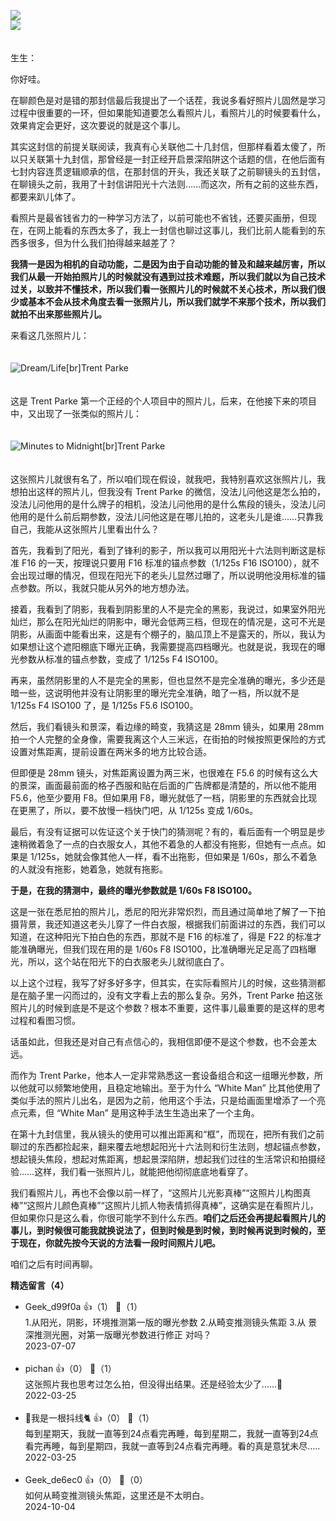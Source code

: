 [![](https://static001.geekbang.org/resource/image/52/97/52d1330a1a0c4587efdb9368c7cc3697.jpg?wh=750x360)](http://time.geekbang.org/column/article/483655)  
[![](https://static001.geekbang.org/resource/image/dc/47/dcd1af55baa9cfa596e3d7eb3ea2b847.jpg?wh=750x360)](http://time.geekbang.org/column/article/494153)

　  
生生：

你好哇。

在聊颜色是对是错的那封信最后我提出了一个话茬，我说多看好照片儿固然是学习过程中很重要的一环，但如果能知道要怎么看照片儿，看照片儿的时候要看什么，效果肯定会更好，这次要说的就是这个事儿。

其实这封信的前提关联阅读，我真有心关联他二十几封信，但那样看着太傻了，所以只关联第十九封信，那曾经是一封正经开启景深陷阱这个话题的信，在他后面有七封内容连贯逻辑顺承的信，在那封信的开头，我还关联了之前聊镜头的五封信，在聊镜头之前，我用了十封信讲阳光十六法则……而这次，所有之前的这些东西，都要来趴儿体了。

看照片是最省钱省力的一种学习方法了，以前可能也不省钱，还要买画册，但现在，在网上能看的东西太多了，我上一封信也聊过这事儿，我们比前人能看到的东西多很多，但为什么我们拍得越来越差了？

**我猜一是因为相机的自动功能，二是因为由于自动功能的普及和越来越厉害，所以我们从最一开始拍照片儿的时候就没有遇到过技术难题，所以我们就以为自己技术过关，以致并不懂技术，所以我们看一张照片儿的时候就不关心技术，所以我们很少或基本不会从技术角度去看一张照片儿，所以我们就学不来那个技术，所以我们就拍不出来那些照片儿。**

来看这几张照片儿：  
　

![](https://static001.geekbang.org/resource/image/e9/eb/e939c38b2954f3c73bbd4750efc406eb.jpg?wh=1920x437 "Dream/Life[br]Trent Parke")

　  
这是 Trent Parke 第一个正经的个人项目中的照片儿，后来，在他接下来的项目中，又出现了一张类似的照片儿：  
　

![](https://static001.geekbang.org/resource/image/4b/c3/4b6fbda0a12fb955539e3b33d59518c3.png?wh=1024x663 "Minutes to Midnight[br]Trent Parke")

　  
这张照片儿就很有名了，所以咱们现在假设，就我吧，我特别喜欢这张照片儿，我想拍出这样的照片儿，但我没有 Trent Parke 的微信，没法儿问他这是怎么拍的，没法儿问他用的是什么牌子的相机，没法儿问他用的是什么焦段的镜头，没法儿问他用的是什么前后期参数，没法儿问他这是在哪儿拍的，这老头儿是谁……只靠我自己，我能从这张照片儿里看出什么？

首先，我看到了阳光，看到了锋利的影子，所以我可以用阳光十六法则判断这是标准 F16 的一天，按理说只要用 F16 标准的锚点参数（1/125s F16 ISO100），就不会出现过曝的情况，但现在阳光下的老头儿显然过曝了，所以说明他没用标准的锚点参数。所以，我就只能从另外的地方想办法。

接着，我看到了阴影，我看到阴影里的人不是完全的黑影，我说过，如果室外阳光灿烂，那么在阳光灿烂的阴影中，曝光会低两三档，但现在的情况是，这可不光是阴影，从画面中能看出来，这是有个棚子的，脑瓜顶上不是露天的，所以，我认为如果想让这个遮阳棚底下曝光正确，我需要提高四档曝光。也就是说，我现在的曝光参数从标准的锚点参数，变成了 1/125s F4 ISO100。

再来，虽然阴影里的人不是完全的黑影，但也显然不是完全准确的曝光，多少还是暗一些，这说明他并没有让阴影里的曝光完全准确，暗了一档，所以就不是 1/125s F4 ISO100 了，是 1/125s F5.6 ISO100。

然后，我们看镜头和景深，看边缘的畸变，我猜这是 28mm 镜头，如果用 28mm 拍一个人完整的全身像，需要我离这个人三米远，在街拍的时候按照更保险的方式设置对焦距离，提前设置在两米多的地方比较合适。

但即便是 28mm 镜头，对焦距离设置为两三米，也很难在 F5.6 的时候有这么大的景深，画面最前面的格子西服和贴在后面的广告牌都是清楚的，所以他不能用 F5.6，他至少要用 F8。但如果用 F8，曝光就低了一档，阴影里的东西就会比现在更黑了，所以，要不放慢一档快门吧，从 1/125s 变成 1/60s。

最后，有没有证据可以佐证这个关于快门的猜测呢？有的，看后面有一个明显是步速稍微着急了一点的白衣服女人，其他不着急的人都没有拖影，但她有一点点。如果是 1/125s，她就会像其他人一样，看不出拖影，但如果是 1/60s，那么不着急的人就没有拖影，她着急，她就有拖影。

**于是，在我的猜测中，最终的曝光参数就是 1/60s F8 ISO100。**

这是一张在悉尼拍的照片儿，悉尼的阳光非常炽烈，而且通过简单地了解了一下拍摄背景，我还知道这老头儿穿了一件白衣服，根据我们前面讲过的东西，我们可以知道，在这种阳光下拍白色的东西，那就不是 F16 的标准了，得是 F22 的标准才能准确曝光，但我们现在用的是 1/60s F8 ISO100，比准确曝光足足高了四档曝光，所以，这个站在阳光下的白衣服老头儿就彻底白了。

以上这个过程，我写了好多好多字，但其实，在实际看照片儿的时候，这些猜测都是在脑子里一闪而过的，没有文字看上去的那么复杂。另外，Trent Parke 拍这张照片儿的时候到底是不是这个参数？根本不重要，这件事儿最重要的是这样的思考过程和看图习惯。

话虽如此，但我还是对自己有点信心的，我相信即便不是这个参数，也不会差太远。

而作为 Trent Parke，他本人一定非常熟悉这一套设备组合和这一组曝光参数，所以他就可以频繁地使用，且稳定地输出。至于为什么 “White Man” 比其他使用了类似手法的照片儿出名，是因为之前，他用这个手法，只是给画面里增添了一个亮点元素，但 “White Man” 是用这种手法生生造出来了一个主角。

在第十九封信里，我从镜头的使用可以推出距离和“框”，而现在，把所有我们之前聊过的东西都捡起来，翻来覆去地想起阳光十六法则和衍生法则，想起锚点参数，想起镜头焦段，想起对焦距离，想起景深陷阱，想起我们过往的生活常识和拍摄经验……这样，我们看一张照片儿，就能把他彻彻底底地看穿了。

我们看照片儿，再也不会像以前一样了，“这照片儿光影真棒”“这照片儿构图真棒”“这照片儿颜色真棒”“这照片儿抓人物表情抓得真棒”，这确实是在看照片儿，但如果你只是这么看，你很可能学不到什么东西。**咱们之后还会再提起看照片儿的事儿，到时候很可能我就换说法了，但到时候是到时候，到时候再说到时候的，至于现在，你就先按今天说的方法看一段时间照片儿吧。**

咱们之后有时间再聊。
<div><strong>精选留言（4）</strong></div><ul>
<li><span>Geek_d99f0a</span> 👍（1） 💬（1）<div>1.从阳光，阴影，环境推测第一版的曝光参数
2.从畸变推测镜头焦距
3.从 景深推测光圈，对第一版曝光参数进行修正
对吗？</div>2023-07-07</li><br/><li><span>pichan</span> 👍（0） 💬（1）<div>这张照片我也思考过怎么拍，但没得出结果。还是经验太少了……🥹</div>2022-03-25</li><br/><li><span>🎥我是一根抖线🐈</span> 👍（0） 💬（1）<div>每到星期天，我就一直等到24点看完再睡，每到星期二，我就一直等到24点看完再睡，每到星期四，我就一直等到24点看完再睡。看的真是意犹未尽…..</div>2022-03-25</li><br/><li><span>Geek_de6ec0</span> 👍（0） 💬（0）<div>如何从畸变推测镜头焦距，这里还是不太明白。</div>2024-10-04</li><br/>
</ul>
